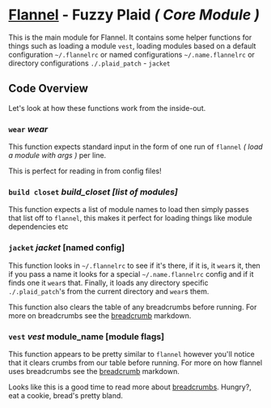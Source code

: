 # [Flannel][readme-md] - Fuzzy Plaid *( Core Module )*

This is the main module for Flannel. It contains some helper functions for things such as loading a module `vest`, loading modules based on a default configuration `~/.flannelrc` or named configurations `~/.name.flannelrc` or directory configurations `./.plaid_patch` - `jacket`

## Code Overview

Let's look at how these functions work from the inside-out.

### `wear` *wear <stdin>*

This function expects standard input in the form of one run of `flannel` *( load a module with args )* per line.

This is perfect for reading in from config files!

### `build closet` *build_closet [list of modules]*

This function expects a list of module names to load then simply passes that list off to `flannel`, this makes it perfect for loading things like module dependencies etc

### `jacket` *jacket* [named config]

This function looks in `~/.flannelrc` to see if it's there, if it is, it `wear`s it, then if you pass a name it looks for a special `~/.name.flannelrc` config and if it finds one it `wear`s that. Finally, it loads any directory specific `./.plaid_patch`'s from the current directory and `wear`s them.

This function also clears the table of any breadcrumbs before running. For more on breadcrumbs see the [breadcrumb][breadcrumb-md] markdown.

### `vest` *vest* module_name [module flags]
  
This function appears to be pretty similar to `flannel` however you'll notice that it clears crumbs from our table before running. For more on how flannel uses breadcrumbs see the [breadcrumb][breadcrumb-md] markdown.

Looks like this is a good time to read more about [breadcrumbs][breadcrumb-md]. Hungry?, eat a cookie, bread's pretty bland.

[breadcrumb-md]: BREAD_CRUMBS.md "Breadcrum Markdown Page"
[readme-md]: ../README.md "Flannel Readme"